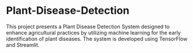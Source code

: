 # Plant-Disease-Detection
This project presents a Plant Disease Detection System designed to enhance agricultural practices by  utilizing machine learning for the early identification of plant diseases. The system is developed using  TensorFlow and Streamlit.
